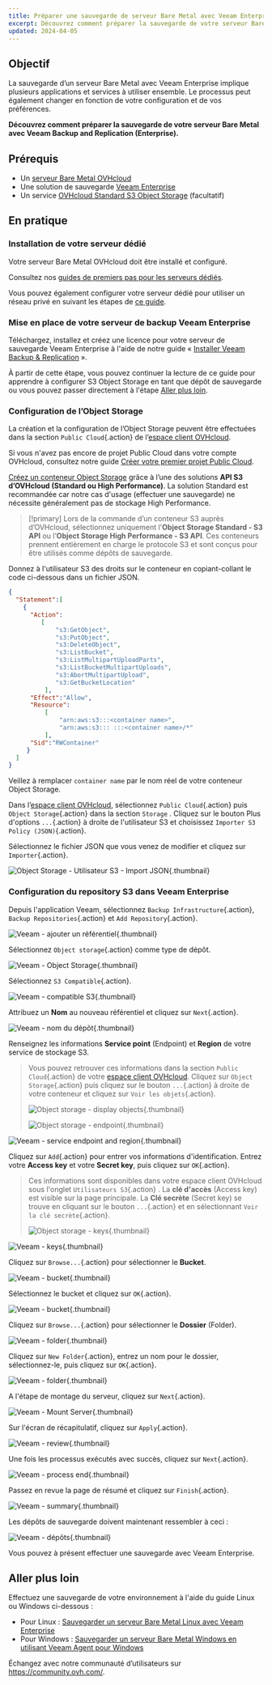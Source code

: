 ```yaml
---
title: Préparer une sauvegarde de serveur Bare Metal avec Veeam Enterprise
excerpt: Découvrez comment préparer la sauvegarde de votre serveur Bare Metal à l'aide de Veeam Backup and Replication (Enterprise)
updated: 2024-04-05
---
```


## Objectif

La sauvegarde d’un serveur Bare Metal avec Veeam Enterprise implique plusieurs applications et services à utiliser ensemble. Le processus peut également changer en fonction de votre configuration et de vos préférences.

**Découvrez comment préparer la sauvegarde de votre serveur Bare Metal avec Veeam Backup and Replication (Enterprise).**

## Prérequis

- Un [serveur Bare Metal OVHcloud](/links/bare-metal/bare-metal/)
- Une solution de sauvegarde [Veeam Enterprise](https://www.ovhcloud.com/fr/storage-solutions/veeam-enterprise/)
- Un service [OVHcloud Standard S3 Object Storage](https://www.ovhcloud.com/fr/public-cloud/object-storage/) (facultatif)

## En pratique

### Installation de votre serveur dédié

Votre serveur Bare Metal OVHcloud doit être installé et configuré.

Consultez nos [guides de premiers pas pour les serveurs dédiés](/products/bare-metal-cloud-dedicated-servers-getting-started).

Vous pouvez également configurer votre serveur dédié pour utiliser un réseau privé en suivant les étapes de [ce guide](/pages/bare_metal_cloud/dedicated_servers/vrack_configuring_on_dedicated_server).

### Mise en place de votre serveur de backup Veeam Enterprise

Téléchargez, installez et créez une licence pour votre serveur de sauvegarde Veeam Enterprise à l'aide de notre guide « [Installer Veeam Backup & Replication](/pages/storage_and_backup/backup_and_disaster_recovery_solutions/veeam/veeam_veeam_backup_replication) ».

À partir de cette étape, vous pouvez continuer la lecture de ce guide pour apprendre à configurer S3 Object Storage en tant que dépôt de sauvegarde ou vous pouvez passer directement à l'étape [Aller plus loin](#gofurther).

### Configuration de l’Object Storage

La création et la configuration de l’Object Storage peuvent être effectuées dans la section `Public Cloud`{.action} de l’[espace client OVHcloud](/links/manager).

Si vous n'avez pas encore de projet Public Cloud dans votre compte OVHcloud, consultez notre guide [Créer votre premier projet Public Cloud](/pages/public_cloud/compute/create_a_public_cloud_project).

[Créez un conteneur Object Storage](/pages/storage_and_backup/object_storage/s3_create_bucket) grâce à l’une des solutions **API S3 d’OVHcloud (Standard ou High Performance)**. La solution Standard est recommandée car notre cas d'usage (effectuer une sauvegarde) ne nécessite généralement pas de stockage High Performance.

> [!primary]
> Lors de la commande d’un conteneur S3 auprès d’OVHcloud, sélectionnez uniquement l'**Object Storage Standard - S3 API** ou l’**Object Storage High Performance - S3 API**. Ces conteneurs prennent entièrement en charge le protocole S3 et sont conçus pour être utilisés comme dépôts de sauvegarde.

Donnez à l'utilisateur S3 des droits sur le conteneur en copiant-collant le code ci-dessous dans un fichier JSON.

```json
{
  "Statement":[
    {
      "Action":
         [
             "s3:GetObject",
             "s3:PutObject",
             "s3:DeleteObject",
             "s3:ListBucket",
             "s3:ListMultipartUploadParts",
             "s3:ListBucketMultipartUploads",
             "s3:AbortMultipartUpload",
             "s3:GetBucketLocation"
          ],
      "Effect":"Allow",
      "Resource":
          [
              "arn:aws:s3:::<container name>",
              "arn:aws:s3::: :::<container name>/*"
          ],
      "Sid":"RWContainer"
     }
  ]
}
```

Veillez à remplacer `container name` par le nom réel de votre conteneur Object Storage.

Dans l’[espace client OVHcloud](/links/manager), sélectionnez `Public Cloud`{.action} puis `Object Storage`{.action} dans la section `Storage` . Cliquez sur le bouton Plus d'options `...`{.action} à droite de l'utilisateur S3 et choisissez `Importer S3 Policy (JSON)`{.action}.

Sélectionnez le fichier JSON que vous venez de modifier et cliquez sur `Importer`{.action}.

![Object Storage - Utilisateur S3 - Import JSON](images/backup-preparation-01.png){.thumbnail}

### Configuration du repository S3 dans Veeam Enterprise

Depuis l'application Veeam, sélectionnez `Backup Infrastructure`{.action}, `Backup Repositories`{.action} et `Add Repository`{.action}.

![Veeam - ajouter un référentiel](images/backup-preparation-02.png){.thumbnail}

Sélectionnez `Object storage`{.action} comme type de dépôt.

![Veeam - Object Storage](images/backup-preparation-03.png){.thumbnail}

Sélectionnez `S3 Compatible`{.action}.

![Veeam - compatible S3](images/backup-preparation-04.png){.thumbnail}

Attribuez un **Nom** au nouveau référentiel et cliquez sur `Next`{.action}.

![Veeam - nom du dépôt](images/backup-preparation-05.png){.thumbnail}

Renseignez les informations **Service point** (Endpoint) et **Region** de votre service de stockage S3.

> Vous pouvez retrouver ces informations dans la section `Public Cloud`{.action} de votre [espace client OVHcloud](/links/manager).
> Cliquez sur `Object Storage`{.action} puis cliquez sur le bouton `...`{.action} à droite de votre conteneur et cliquez sur `Voir les objets`{.action}.
>
> ![Object storage - display objects](images/backup-preparation-06.png){.thumbnail}
>
> ![Object storage - endpoint](images/backup-preparation-07.png){.thumbnail}

![Veeam - service endpoint and region](images/backup-preparation-08.png){.thumbnail}

Cliquez sur `Add`{.action} pour entrer vos informations d'identification. Entrez votre **Access key** et votre **Secret key**, puis cliquez sur `OK`{.action}.

> Ces informations sont disponibles dans votre espace client OVHcloud sous l'onglet `Utilisateurs S3`{.action} . La **clé d'accès** (Access key) est visible sur la page principale. 
> La **Clé secrète** (Secret key) se trouve en cliquant sur le bouton `...`{.action} et en sélectionnant `Voir la clé secrète`{.action}. 
>
> ![Object storage - keys](images/backup-preparation-09.png){.thumbnail}

![Veeam - keys](images/backup-preparation-10.png){.thumbnail}

Cliquez sur `Browse...`{.action} pour sélectionner le **Bucket**.

![Veeam - bucket](images/backup-preparation-11.png){.thumbnail}

Sélectionnez le bucket et cliquez sur `OK`{.action}.

![Veeam - bucket](images/backup-preparation-12.png){.thumbnail}

Cliquez sur `Browse...`{.action} pour sélectionner le **Dossier** (Folder).

![Veeam - folder](images/backup-preparation-13.png){.thumbnail}

Cliquez sur `New Folder`{.action}, entrez un nom pour le dossier, sélectionnez-le, puis cliquez sur `OK`{.action}.

![Veeam - folder](images/backup-preparation-14.png){.thumbnail}

A l'étape de montage du serveur, cliquez sur `Next`{.action}.

![Veeam - Mount Server](images/backup-preparation-15.png){.thumbnail}

Sur l'écran de récapitulatif, cliquez sur `Apply`{.action}.

![Veeam - review](images/backup-preparation-16.png){.thumbnail}

Une fois les processus exécutés avec succès, cliquez sur `Next`{.action}.

![Veeam - process end](images/backup-preparation-17.png){.thumbnail}

Passez en revue la page de résumé et cliquez sur `Finish`{.action}.

![Veeam - summary](images/backup-preparation-18.png){.thumbnail}

Les dépôts de sauvegarde doivent maintenant ressembler à ceci :

![Veeam - dépôts](images/backup-preparation-19.png){.thumbnail}

Vous pouvez à présent effectuer une sauvegarde avec Veeam Enterprise.

## Aller plus loin <a name="gofurther"></a>

Effectuez une sauvegarde de votre environnement à l'aide du guide Linux ou Windows ci-dessous :

- Pour Linux : [Sauvegarder un serveur Bare Metal Linux avec Veeam Enterprise](/pages/bare_metal_cloud/dedicated_servers/veeam-enterprise-server-backup-linux)
- Pour Windows : [Sauvegarder un serveur Bare Metal Windows en utilisant Veeam Agent pour Windows](/pages/bare_metal_cloud/dedicated_servers/veeam-enterprise-server-backup-windows-agent)

Échangez avec notre communauté d’utilisateurs sur <https://community.ovh.com/>.